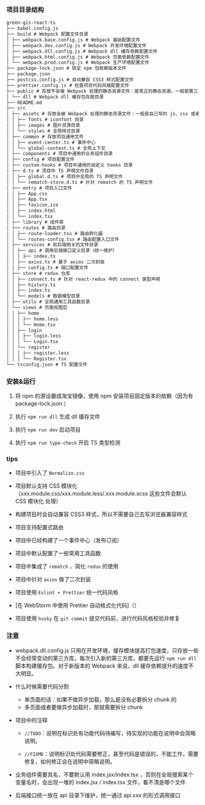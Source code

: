 ### 项目目录结构
```markdown
green-gis-react-ts
├── babel.config.js
├── build # Webpack 配置文件目录
│ ├── webpack.base.config.js # Webpack 基础配置文件
│ ├── webpack.dev.config.js # Webpack 开发环境配置文件
│ ├── webpack.dll.config.js # Webpack dll 缓存依赖配置文件
│ ├── webpack.html.config.js # Webpack 页面依赖配置文件
│ └── webpack.prod.config.js # Webpack 生产环境配置文件
├── package-lock.json # 锁定 npm 包依赖版本文件
├── package.json
├── postcss.config.js # 自动兼容 CSS3 样式配置文件
├── prettier.config.js # 检查项目代码风格配置文件
├── public # 存放不会被 Webpack 处理的静态资源文件：是真正的静态资源。一般是第三方库，需要通过绝对路径(/ 或者 cdn)来引用它们
│ └── dll # Webpack dll 缓存包存放目录
├── README.md
├── src
│ ├── assets # 存放会被 Webpack 处理的静态资源文件：一般是自己写的 js、css 或者图片等静态资源（不要什么都往里放，一般放“能被共用、很少变动”的文件，像 routes、d.ts、config 这些文件不会共用就不需要放进去）
│ │ ├── fonts # iconfont 目录
│ │ ├── images # 图片资源目录
│ │ └── styles # 全局样式目录
│ ├── common # 存放项目通用文件
│ │ ├── event-center.ts # 事件中心
│ │ └── global-context.ts # 全局上下文
│ ├── components # 项目中通用的业务组件目录
│ ├── config # 项目配置文件
│ ├── custom-hooks # 项目中通用的自定义 hooks 目录
│ ├── d.ts # 项目中 TS 声明文件目录
│ │ ├── global.d.ts # 项目中全局的 TS 声明文件
│ │ └── rematch-store.d.ts # 针对 rematch 的 TS 声明文件
│ ├── entry # 项目入口文件
│ │ ├── App.css
│ │ ├── App.tsx
│ │ ├── favicon.ico
│ │ ├── index.html
│ │ └── index.tsx
│ ├── library # 组件库
│ ├── routes # 路由目录
│ │ ├── route-loader.tsx # 路由转化器
│ │ └── routes-config.tsx # 路由配置入口文件
│ ├── services # 和后端相关的文件目录
│ │ ├── api # 调用后端接口定义目录（统一维护）
│ │ │ ├── index.ts
│ │ ├── axios.ts # 基于 axios 二次封装
│ │ ├── config.ts # 端口配置文件
│ ├── store # redux 仓库
│ │ ├── connect.ts # 针对 react-redux 中的 connect 类型声明
│ │ ├── history.ts 
│ │ ├── index.ts
│ │ └── models # 数据模型目录
│ ├── utils # 全局通用工具函数目录
│ └── views # 页面视图层
│ │ ├── home
│ │ │ ├── home.less
│ │ │ └── Home.tsx
│ │ ├── login
│ │ │ ├── login.less
│ │ │ └── Login.tsx
│ │ └── register
│ │ │ ├── register.less
│ │ │ └── Register.tsx
└── tsconfig.json # TS 配置文件
```

### 安装&运行

1. 将 npm 的源设置成淘宝镜像，使用 npm 安装项目固定版本的依赖（因为有 package-lock.json ）

2. 执行 `npm run dll` 生成 dll 缓存文件

3. 执行 `npm run dev` 启动项目

4. 执行 `npm run type-check` 开启 TS 类型检测


### tips

- 项目中引入了 `Normalize.css `

- 项目默认支持 CSS 模块化（xxx.module.css/xxx.module.less/.xxx.module.scss 这些文件会默认 CSS 模块化 处理）

- 构建项目时会自动兼容 CSS3 样式，所以不需要自己去写浏览器兼容样式

- 项目支持配置式路由

- 项目中已经构建了一个事件中心（发布订阅）

- 项目中默认配置了一些常用工具函数

- 项目中集成了 `rematch` ，简化 `redux` 的使用 

- 项目中针对 `axios` 做了二次封装

- 项目使用 `Eslint + Prettier` 统一代码风格

- [在 WebStorm 中使用 Prettier 自动格式化代码]（）

- 项目使用 `husky` 在 `git commit` 提交代码前，进行代码风格校验并修复


### 注意

- webpack.dll.config.js 只用在开发环境，缓存模块提高打包速度，只存放一些不会经常变动的第三方库，每次引入新的第三方库，都要先运行 `npm run dll` 脚本构建缓存包。对于新版本的 Webpack 来说，dll 缓存依赖提升的速度不大明显。

- 什么时候需要代码分割
    - 单页面的话：如果不做异步加载，那么是没有必要拆分 chunk 的
    - 多页面或者要做异步加载时，那就需要拆分 chunk

- 项目中的注释

    - `//TODO`：说明在标识处有功能代码待编写，待实现的功能在说明中会简略说明。

    - `//FIXME`：说明标识处代码需要修正，甚至代码是错误的，不能工作，需要修复，如何修正会在说明中简略说明。

- 业务组件需要具名，不要默认用 index.jsx/index.tsx ，否则在全局搜索某个变量名时，会出现一堆的 index.jsx / index.tsx 文件，看不清是哪个文件

- 后端接口统一放在 api 目录下维护，统一通过 api.xxx 的形式调用接口


                
